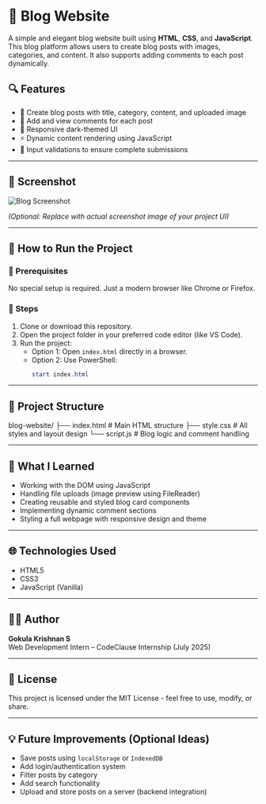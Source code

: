 # 📝 Blog Website

A simple and elegant blog website built using **HTML**, **CSS**, and **JavaScript**. This blog platform allows users to create blog posts with images, categories, and content. It also supports adding comments to each post dynamically.

## 🔍 Features

- 📄 Create blog posts with title, category, content, and uploaded image
- 💬 Add and view comments for each post
- 🎨 Responsive dark-themed UI
- ⚡ Dynamic content rendering using JavaScript
- 🧠 Input validations to ensure complete submissions

---

## 📸 Screenshot

![Blog Screenshot](screenshot.png)

*(Optional: Replace with actual screenshot image of your project UI)*

---

## 🚀 How to Run the Project

### 🔧 Prerequisites

No special setup is required. Just a modern browser like Chrome or Firefox.

### 📂 Steps

1. Clone or download this repository.
2. Open the project folder in your preferred code editor (like VS Code).
3. Run the project:
   - Option 1: Open `index.html` directly in a browser.
   - Option 2: Use PowerShell:
     ```powershell
     start index.html
     ```

---

## 📁 Project Structure

blog-website/
├── index.html # Main HTML structure
├── style.css # All styles and layout design
└── script.js # Blog logic and comment handling


---

## 🧠 What I Learned

- Working with the DOM using JavaScript
- Handling file uploads (image preview using FileReader)
- Creating reusable and styled blog card components
- Implementing dynamic comment sections
- Styling a full webpage with responsive design and theme

---

## 🌐 Technologies Used

- HTML5
- CSS3
- JavaScript (Vanilla)

---

## 🙋‍♂️ Author

**Gokula Krishnan S**  
Web Development Intern – CodeClause Internship (July 2025)

---

## 📃 License

This project is licensed under the MIT License - feel free to use, modify, or share.

---

## 💡 Future Improvements (Optional Ideas)

- Save posts using `localStorage` or `IndexedDB`
- Add login/authentication system
- Filter posts by category
- Add search functionality
- Upload and store posts on a server (backend integration)
